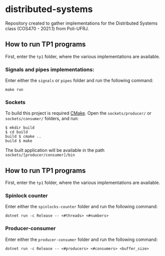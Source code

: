 # distributed-systems
Repository created to gather implementations for the Distributed Systems class (COS470 - 2021.1) from Poli-UFRJ.

## How to run TP1 programs

First, enter the `tp1` folder, where the various implementations are available.

### Signals and pipes implementations:

Enter either the `signals` or `pipes` folder and run the following command:
```
make run
```

### Sockets
To build this project is required [CMake](https://cmake.org/). Open the `sockets/producer/` or `sockets/consumer/` folders, and run:
``` shell
$ mkdir build
$ cd build
build $ cmake ..
build $ make
```
The built application will be available in the path `sockets/[producer/consumer]/bin`

## How to run TP1 programs

First, enter the `tp1` folder, where the various implementations are available.

### Spinlock counter

Enter either the `spinlocks-counter` folder and run the following command:
```
dotnet run -c Release -- <#threads> <#numbers>
```

### Producer-consumer

Enter either the `producer-consumer` folder and run the following command:
```
dotnet run -c Release -- <#producers> <#consumers> <buffer_size>
```